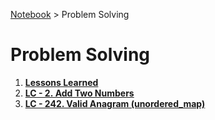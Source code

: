 <a href="./">Notebook</a> > Problem Solving

# Problem Solving



1. **<a href="./problem-solving/lessons-learned">Lessons Learned</a>**
1. **<a href="./problem-solving/lc-2-add-two-numbers">LC - 2. Add Two Numbers</a>**
1. **<a href="./problem-solving/lc-242-valid-anagram">LC - 242. Valid Anagram (unordered_map)</a>**

